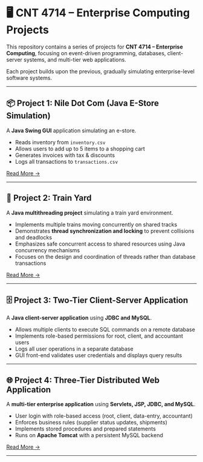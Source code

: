 # 🖥️ CNT 4714 – Enterprise Computing Projects  

This repository contains a series of projects for **CNT 4714 – Enterprise Computing**, focusing on event-driven programming, databases, client-server systems, and multi-tier web applications.  

Each project builds upon the previous, gradually simulating enterprise-level software systems.  

---

## 📦 Project 1: Nile Dot Com (Java E-Store Simulation)  
A **Java Swing GUI** application simulating an e-store.  
- Reads inventory from `inventory.csv`  
- Allows users to add up to 5 items to a shopping cart  
- Generates invoices with tax & discounts  
- Logs all transactions to `transactions.csv`  

[Read More →](./Project1/README.md)  

---

## 🚂 Project 2: Train Yard  
A **Java multithreading project** simulating a train yard environment.  
- Implements multiple trains moving concurrently on shared tracks  
- Demonstrates **thread synchronization and locking** to prevent collisions and deadlocks  
- Emphasizes safe concurrent access to shared resources using Java concurrency mechanisms  
- Focuses on the design and coordination of threads rather than database transactions    

[Read More →](./Project2/README.md)  

---

## 🗄️ Project 3: Two-Tier Client-Server Application  
A **Java client-server application** using **JDBC and MySQL**.  
- Allows multiple clients to execute SQL commands on a remote database  
- Implements role-based permissions for root, client, and accountant users  
- Logs all user operations in a separate database  
- GUI front-end validates user credentials and displays query results  

---

## 🌐 Project 4: Three-Tier Distributed Web Application  
A **multi-tier enterprise application** using **Servlets, JSP, JDBC, and MySQL**.  
- User login with role-based access (root, client, data-entry, accountant)  
- Enforces business rules (supplier status updates, shipments)  
- Implements stored procedures and prepared statements  
- Runs on **Apache Tomcat** with a persistent MySQL backend  

[Read More →](./Project4/README.md)  

---

